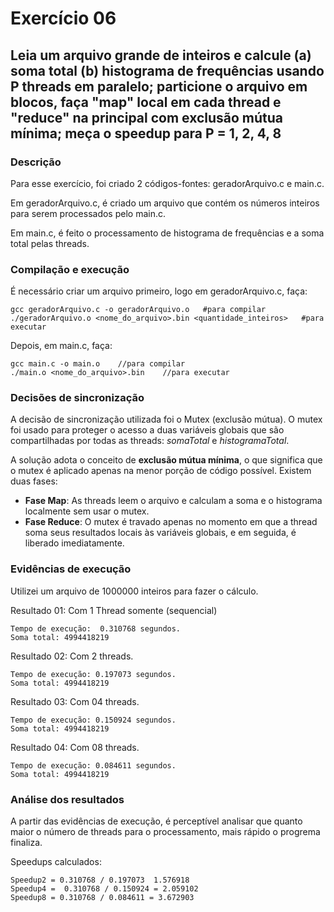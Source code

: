 # Exercício 06

## Leia um arquivo grande de inteiros e calcule (a) soma total (b) histograma de frequências usando P threads em paralelo; particione o arquivo em blocos, faça "map" local em cada thread e "reduce" na principal com exclusão mútua mínima; meça o speedup para P = 1, 2, 4, 8
### Descrição
Para esse exercício, foi criado 2 códigos-fontes: geradorArquivo.c e
main.c. 

Em geradorArquivo.c, é criado um arquivo que contém os números inteiros para serem processados pelo main.c.

Em main.c, é feito o processamento de histograma de frequências e a soma total pelas threads. 


### Compilação e execução
É necessário criar um arquivo primeiro, logo em geradorArquivo.c, faça:

``````
gcc geradorArquivo.c -o geradorArquivo.o   #para compilar
./geradorArquivo.o <nome_do_arquivo>.bin <quantidade_inteiros>   #para executar
``````

Depois, em main.c, faça:

````
gcc main.c -o main.o    //para compilar
./main.o <nome_do_arquivo>.bin    //para executar
````

### Decisões de sincronização
A decisão de sincronização utilizada foi o Mutex (exclusão mútua). O mutex foi usado para proteger o acesso a duas variáveis globais que são compartilhadas por todas as threads:
*somaTotal* e *histogramaTotal*.

A solução adota o conceito de **exclusão mútua mínima**, o que significa que o mutex é aplicado apenas na menor porção de código possível. Existem duas fases:
+ **Fase Map**: As threads leem o arquivo e calculam a soma e o histograma localmente sem usar o mutex.
+ **Fase Reduce**: O mutex é travado apenas no momento em que a thread soma seus resultados locais às variáveis globais, e em seguida, é liberado imediatamente.  

### Evidências de execução 
Utilizei um arquivo de 1000000 inteiros para fazer o cálculo. 

Resultado 01: Com 1 Thread somente (sequencial)

````
Tempo de execução:  0.310768 segundos.
Soma total: 4994418219

````

Resultado 02: Com 2 threads.
```
Tempo de execução: 0.197073 segundos.
Soma total: 4994418219

```

Resultado 03: Com 04 threads.
```
Tempo de execução: 0.150924 segundos.
Soma total: 4994418219

```

Resultado 04: Com 08 threads.
```
Tempo de execução: 0.084611 segundos.
Soma total: 4994418219

```

### Análise dos resultados

A partir das evidências de execução, é perceptível analisar que quanto maior o número de threads para o processamento, mais rápido o progrema finaliza.

Speedups calculados: 
```
Speedup2 = 0.310768 / 0.197073  1.576918
Speedup4 =  0.310768 / 0.150924 = 2.059102
Speedup8 = 0.310768 / 0.084611 = 3.672903

```


